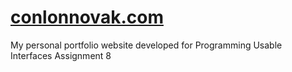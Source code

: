 # [conlonnovak.com](https://conlonnovak.com/)
My personal portfolio website developed for Programming Usable Interfaces Assignment 8
